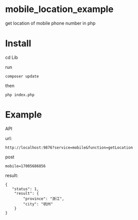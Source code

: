 # mobile_location_example
get location of mobile phone number in php

# Install

cd Lib

run 

	composer update
	
then

	php index.php
	
# Example

API
	
url:

	http://localhost:9876?service=mobile&function=getLocation

post

	mobile=17005686856
	
result:

	{
	   "status": 1,
  		"result": {
    		"province": "浙江",
    		"city": "杭州"
  		}
	}	